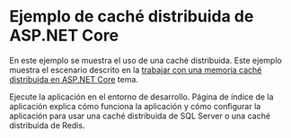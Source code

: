 # <a name="aspnet-core-distributed-cache-sample"></a>Ejemplo de caché distribuida de ASP.NET Core

En este ejemplo se muestra el uso de una caché distribuida. Este ejemplo muestra el escenario descrito en la [trabajar con una memoria caché distribuida en ASP.NET Core](https://docs.microsoft.com/aspnet/core/performance/caching/distributed) tema.

Ejecute la aplicación en el entorno de desarrollo. Página de índice de la aplicación explica cómo funciona la aplicación y cómo configurar la aplicación para usar una caché distribuida de SQL Server o una caché distribuida de Redis.
